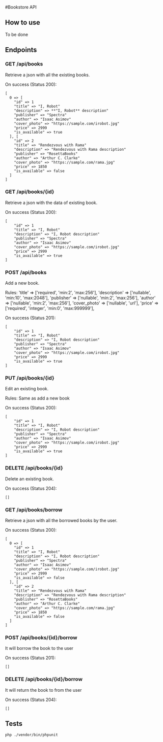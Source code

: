 #Bookstore API

## How to use
To be done

## Endpoints

### GET /api/books

Retrieve a json with all the existing books.

On success (Status 200):
```
[
  0 => [
    "id" => 1
    "title" => "I, Robot"
    "description" => **"I, Robot** description"
    "publisher" => "Spectra"
    "author" => "Isaac Asimov"
    "cover_photo" => "https://sample.com/irobot.jpg"
    "price" => 2999
    "is_available" => true
  ], [
    "id" => 2
    "title" => "Rendezvous with Rama"
    "description" => "Rendezvous with Rama description"
    "publisher" => "RosettaBooks"
    "author" => "Arthur C. Clarke"
    "cover_photo" => "https://sample.com/rama.jpg"
    "price" => 1850
    "is_available" => false
  ]
]
```

### GET /api/books/{id}

Retrieve a json with the data of existing book.

On success (Status 200):
```
[
    "id" => 1
    "title" => "I, Robot"
    "description" => "I, Robot description"
    "publisher" => "Spectra"
    "author" => "Isaac Asimov"
    "cover_photo" => "https://sample.com/irobot.jpg"
    "price" => 2999
    "is_available" => true
]
```

### POST /api/books

Add a new book.

Rules:
'title' => ['required', 'min:2', 'max:256'],
'description' => ['nullable', 'min:10', 'max:2048'],
'publisher' => ['nullable', 'min:2', 'max:256'],
'author' => ['nullable', 'min:2', 'max:256'],
'cover_photo' => ['nullable', 'url'],
'price' => ['required', 'integer', 'min:0', 'max:999999'],

On success (Status 201):
```
[
    "id" => 1
    "title" => "I, Robot"
    "description" => "I, Robot description"
    "publisher" => "Spectra"
    "author" => "Isaac Asimov"
    "cover_photo" => "https://sample.com/irobot.jpg"
    "price" => 2999
    "is_available" => true
]
```

### PUT /api/books/{id}

Edit an existing book.

Rules: Same as add a new book

On success (Status 200):
```
[
    "id" => 1
    "title" => "I, Robot"
    "description" => "I, Robot description"
    "publisher" => "Spectra"
    "author" => "Isaac Asimov"
    "cover_photo" => "https://sample.com/irobot.jpg"
    "price" => 2999
    "is_available" => true
]
```

### DELETE /api/books/{id}

Delete an existing book.

On success (Status 204):
```
[]
```

### GET /api/books/borrow

Retrieve a json with all the borrowed books by the user.

On success (Status 200):
```
[
  0 => [
    "id" => 1
    "title" => "I, Robot"
    "description" => "I, Robot description"
    "publisher" => "Spectra"
    "author" => "Isaac Asimov"
    "cover_photo" => "https://sample.com/irobot.jpg"
    "price" => 2999
    "is_available" => false
  ], [
    "id" => 2
    "title" => "Rendezvous with Rama"
    "description" => "Rendezvous with Rama description"
    "publisher" => "RosettaBooks"
    "author" => "Arthur C. Clarke"
    "cover_photo" => "https://sample.com/rama.jpg"
    "price" => 1850
    "is_available" => false
  ]
]
```

### POST /api/books/{id}/borrow

It will borrow the book to the user

On success (Status 201):
```
[]
```

### DELETE /api/books/{id}/borrow

It will return the book to from the user

On success (Status 204):
```
[]
```

## Tests
`php ./vendor/bin/phpunit`
